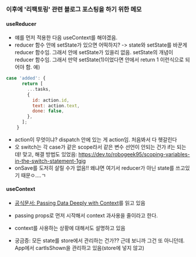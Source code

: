 ### 이후에 '리팩토링' 관련 블로그 포스팅을 하기 위한 메모
#### useReducer
- 얘를 먼저 적용한 다음 useContext를 해야겠음.
- reducer 함수 안에 setState가 있으면 어떡하지? -> state와 setState를 바꾼게 reducer 함수임. 그래서 안에 setState가 있을리 없음. setState의 개념이 reducer 함수임. 그래서 만약 setState(1)이었다면 안에서 return 1 이런식으로 되어야 함.
예) 
```jsx
case 'added': {
      return [
        ...tasks,
        {
          id: action.id,
          text: action.text,
          done: false,
        },
      ];
    } 
```
- action이 무엇이냐? dispatch 안에 있는 게 action임. 처음봐서 다 헷갈린다 
- 오 switch는 각 case가 같은 scope라서 같은 변수 선언이 안되는 건가 if는 되는데! 맞고, 해결 방법도 있었음: https://dev.to/robogeek95/scoping-variables-in-the-switch-statement-1gig
- onSave를 도저히 살릴 수가 없음!! 왜냐면 여기서 reducer가 아닌 state를 쓰고있기 때문ㅇ....ㄱ
#### useContext
- <a href='https://react.dev/learn/passing-data-deeply-with-context'>공식문서: Passing Data Deeply with Context</a>를 읽고 있음
- passing props로 먼저 시작해서 context 과사용을 줄이라고 한다.
- context를 사용하는 상황에 대해서도 설명하고 있음

- 궁금증: 모든 state를 store에서 관리하는 건가?? 근데 보니까 그건 또 아니던데. App에서 cartIsShown을 관리하고 있음(store에 넣지 않고)


